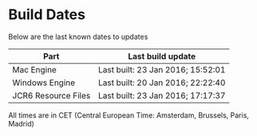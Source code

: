 # Build Dates

Below are the last known dates to updates

Part | Last build update
-----|-----
Mac Engine | Last built: 23 Jan 2016; 15:52:01
Windows Engine | Last built: 20 Jan 2016; 22:22:40
JCR6 Resource Files | Last built: 23 Jan 2016; 17:17:37
All times are in CET (Central European Time: Amsterdam, Brussels, Paris, Madrid)



